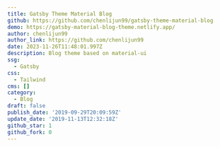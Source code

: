 ```yaml
---
title: Gatsby Theme Material Blog
github: https://github.com/chenlijun99/gatsby-theme-material-blog
demo: https://gatsby-material-blog-theme.netlify.app/
author: chenlijun99
author_link: https://github.com/chenlijun99
date: 2023-11-26T11:48:01.997Z
description: Blog theme based on material-ui
ssg:
  - Gatsby
css:
  - Tailwind
cms: []
category:
  - Blog
draft: false
publish_date: '2019-09-29T20:09:59Z'
update_date: '2019-11-13T12:32:18Z'
github_star: 1
github_fork: 0
---
```

